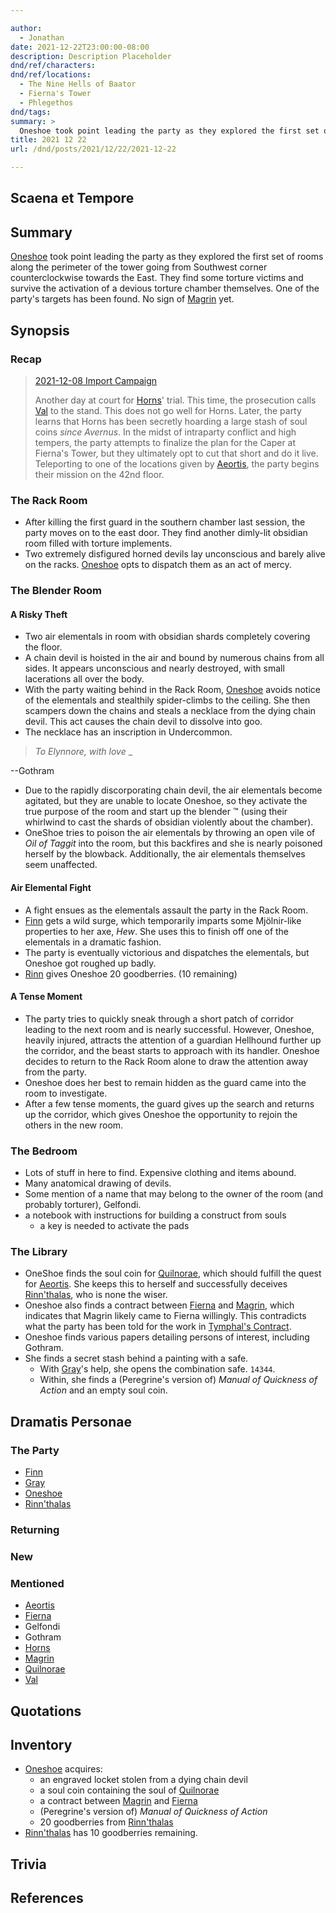 ```yaml
---

author:
  - Jonathan
date: 2021-12-22T23:00:00-08:00
description: Description Placeholder
dnd/ref/characters:
dnd/ref/locations:
  - The Nine Hells of Baator
  - Fierna's Tower
  - Phlegethos
dnd/tags:
summary: >
  Oneshoe took point leading the party as they explored the first set of rooms along the perimeter of the tower going from Southwest corner counterclockwise towards the East. They find some torture victims and survive the activation of a devious torture chamber themselves. One of the party's targets has been found. No sign of Magrin yet.
title: 2021 12 22
url: /dnd/posts/2021/12/22/2021-12-22

---
```


## Scaena et Tempore

## Summary

[Oneshoe](/dnd/characters/oneshoe) took point leading the party as they explored the first set of rooms along the perimeter of the tower going from Southwest corner counterclockwise towards the East. They find some torture victims and survive the activation of a devious torture chamber themselves. One of the party's targets has been found. No sign of [Magrin](/dnd/npcs/magrin) yet.

## Synopsis

### Recap

> [2021-12-08 Import Campaign](/dnd/posts/2021-12-08)
>
> Another day at court for [Horns](/dnd/characters/horns)' trial. This time, the prosecution calls [Val](/dnd/characters/val) to the stand. This does not go well for Horns. Later, the party learns that Horns has been secretly hoarding a large stash of soul coins *since Avernus*. In the midst of intraparty conflict and high tempers, the party attempts to finalize the plan for the Caper at Fierna's Tower, but they ultimately opt to cut that short and do it live. Teleporting to one of the locations given by [Aeortis](/dnd/npcs/aeortis), the party begins their mission on the 42nd floor.

### The Rack Room

- After killing the first guard in the southern chamber last session, the party moves on to the east door. They find another dimly-lit obsidian room filled with torture implements.
- Two extremely disfigured horned devils lay unconscious and barely alive on the racks. [Oneshoe](/dnd/characters/oneshoe) opts to dispatch them as an act of mercy.

### The Blender Room

#### A Risky Theft

- Two air elementals in room with obsidian shards completely covering the floor.
- A chain devil is hoisted in the air and bound by numerous chains from all sides. It appears unconscious and nearly destroyed, with small lacerations all over the body.
- With the party waiting behind in the Rack Room, [Oneshoe](/dnd/characters/oneshoe) avoids notice of the elementals and stealthily spider-climbs to the ceiling. She then scampers down the chains and steals a necklace from the dying chain devil. This act causes the chain devil to dissolve into goo.
- The necklace has an inscription in Undercommon.

> *To Elynnore, with love* _
>
--Gothram

- Due to the rapidly discorporating chain devil, the air elementals become agitated, but they are unable to locate Oneshoe, so they activate the true purpose of the room and start up the blender ™ (using their whirlwind to cast the shards of obsidian violently about the chamber).
- OneShoe tries to poison the air elementals by throwing an open vile of *Oil of Taggit* into the room, but this backfires and she is nearly poisoned herself by the blowback. Additionally, the air elementals themselves seem unaffected.

#### Air Elemental Fight

- A fight ensues as the elementals assault the party in the Rack Room.
- [Finn](/dnd/characters/finn) gets a wild surge, which temporarily imparts some Mjölnir-like properties to her axe, *Hew*. She uses this to finish off one of the elementals in a dramatic fashion.
- The party is eventually victorious and dispatches the elementals, but Oneshoe got roughed up badly.
- [Rinn](/dnd/characters/rinnthalas-liadon) gives Oneshoe 20 goodberries. (10 remaining)

#### A Tense Moment

- The party tries to quickly sneak through a short patch of corridor leading to the next room and is nearly successful. However, Oneshoe, heavily injured, attracts the attention of a guardian Hellhound further up the corridor, and the beast starts to approach with its handler. Oneshoe decides to return to the Rack Room alone to draw the attention away from the party.
- Oneshoe does her best to remain hidden as the guard came into the room to investigate.
- After a few tense moments, the guard gives up the search and returns up the corridor, which gives Oneshoe the opportunity to rejoin the others in the new room.

### The Bedroom

- Lots of stuff in here to find. Expensive clothing and items abound.
- Many anatomical drawing of devils.
- Some mention of a name that may belong to the owner of the room (and probably torturer), Gelfondi.
- a notebook with instructions for building a construct from souls
  - a key is needed to activate the pads

### The Library

- OneShoe finds the soul coin for [Quilnorae](/dnd/npcs/quilnorae), which should fulfill the quest for [Aeortis](/dnd/npcs/aeortis). She keeps this to herself and successfully deceives [Rinn'thalas](/dnd/characters/rinnthalas-liadon), who is none the wiser.
- Oneshoe also finds a contract between [Fierna](/dnd/npcs/fierna) and [Magrin](/dnd/npcs/magrin), which indicates that Magrin likely came to Fierna willingly. This contradicts what the party has been told for the work in [Tymphal's Contract](/dnd/notes/tymphals-contract).
- Oneshoe finds various papers detailing persons of interest, including Gothram.
- She finds a secret stash behind a painting with a safe.
  - With [Gray](/dnd/characters/haeltin-var-astora)'s help, she opens the combination safe. `14344`.
  - Within, she finds a (Peregrine's version of) *Manual of Quickness of Action* and an empty soul coin.

## Dramatis Personae

### The Party

- [Finn](/dnd/characters/finn)
- [Gray](/dnd/characters/haeltin-var-astora)
- [Oneshoe](/dnd/characters/oneshoe)
- [Rinn'thalas](/dnd/characters/rinnthalas-liadon)

### Returning

### New

### Mentioned

- [Aeortis](/dnd/npcs/aeortis)
- [Fierna](/dnd/npcs/fierna)
- Gelfondi
- Gothram
- [Horns](/dnd/characters/horns)
- [Magrin](/dnd/npcs/magrin)
- [Quilnorae](/dnd/npcs/quilnorae)
- [Val](/dnd/characters/val)

## Quotations

## Inventory

- [Oneshoe](/dnd/characters/oneshoe) acquires:
  - an engraved locket stolen from a dying chain devil
  - a soul coin containing the soul of [Quilnorae](/dnd/npcs/quilnorae)
  - a contract between [Magrin](/dnd/npcs/magrin) and [Fierna](/dnd/npcs/fierna)
  - (Peregrine's version of) *Manual of Quickness of Action*
  - 20 goodberries from [Rinn'thalas](/dnd/characters/rinnthalas-liadon)
- [Rinn'thalas](/dnd/characters/rinnthalas-liadon) has 10 goodberries remaining.

## Trivia

## References

